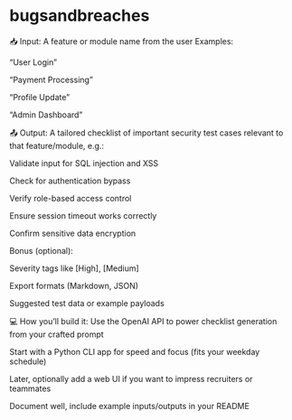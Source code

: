 # bugsandbreaches

📥 Input:
A feature or module name from the user
Examples:

“User Login”

“Payment Processing”

“Profile Update”

“Admin Dashboard”

📤 Output:
A tailored checklist of important security test cases relevant to that feature/module, e.g.:

 Validate input for SQL injection and XSS

 Check for authentication bypass

 Verify role-based access control

 Ensure session timeout works correctly

 Confirm sensitive data encryption

Bonus (optional):

Severity tags like [High], [Medium]

Export formats (Markdown, JSON)

Suggested test data or example payloads

💻 How you’ll build it:
Use the OpenAI API to power checklist generation from your crafted prompt

Start with a Python CLI app for speed and focus (fits your weekday schedule)

Later, optionally add a web UI if you want to impress recruiters or teammates

Document well, include example inputs/outputs in your README


